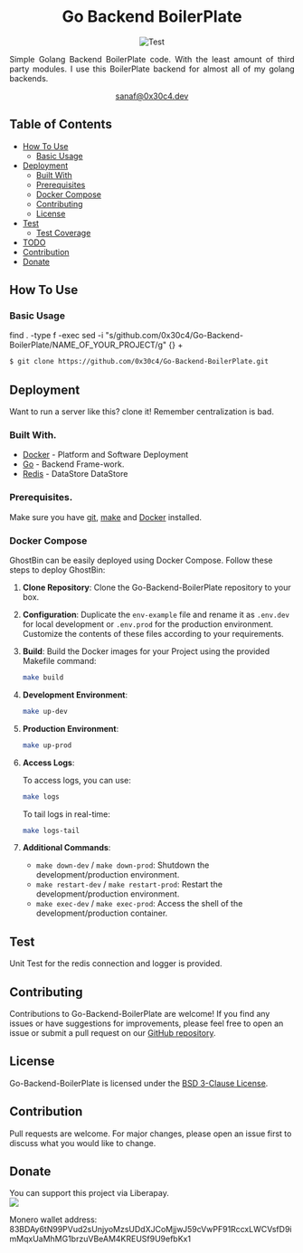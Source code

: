 
<h1 align="center">Go Backend BoilerPlate</h1>
<p align="center">
  <img src="https://img.shields.io/github/languages/top/0x30c4/GhostBin?style=flat-square" alt="Test">
</p>
<p align="justify">
  Simple Golang Backend BoilerPlate code. With the least amount of third party modules. I use this BoilerPlate backend for almost all of my golang backends.
</p>
<p align="center">
  <a href="mailto:sanaf@0x30c4.dev"> sanaf@0x30c4.dev </a>
</p>

## Table of Contents

- [How To Use](#how-to-use)
  - [Basic Usage](#basic-usage)
- [Deployment](#deployment)
  - [Built With](#built-with)
  - [Prerequisites](#prerequisites)
  - [Docker Compose](#docker-compose)
  - [Contributing](#contributing)
  - [License](#license)
- [Test](#test)
  - [Test Coverage](#current-test-coverage)
- [TODO](#todo)
- [Contribution](#contribution)
- [Donate](#donate)

## How To Use

### Basic Usage


find . -type f -exec  sed -i "s/github.com\/0x30c4\/Go-Backend-BoilerPlate/NAME_OF_YOUR_PROJECT/g" {} +

```bash
$ git clone https://github.com/0x30c4/Go-Backend-BoilerPlate.git
```

## Deployment
Want to run a server like this? clone it! Remember centralization is bad.

### Built With.

* [Docker](https://www.docker.com) - Platform and Software Deployment
* [Go](https://go.dev) - Backend Frame-work.
* [Redis](https://redis.io/) - DataStore DataStore

### Prerequisites.

Make sure you have [git](https://git-scm.com/book/en/v2/Getting-Started-Installing-Git), [make](https://tldp.org/HOWTO/Software-Building-HOWTO-3.html) and [Docker](https://www.docker.com/products/docker-desktop) installed.

### Docker Compose

GhostBin can be easily deployed using Docker Compose. Follow these steps to deploy GhostBin:

1. **Clone Repository**: Clone the Go-Backend-BoilerPlate repository to your box.

2. **Configuration**: Duplicate the `env-example` file and rename it as `.env.dev` for local development or `.env.prod` for the production environment. Customize the contents of these files according to your requirements.

3. **Build**: Build the Docker images for your Project using the provided Makefile command:

    ```bash
    make build
    ```

4. **Development Environment**:

    ```bash
    make up-dev
    ```

5. **Production Environment**:

    ```bash
    make up-prod
    ```

6. **Access Logs**:

    To access logs, you can use:

    ```bash
    make logs
    ```

    To tail logs in real-time:

    ```bash
    make logs-tail
    ```

7. **Additional Commands**:

    - `make down-dev` / `make down-prod`: Shutdown the development/production environment.
    - `make restart-dev` / `make restart-prod`: Restart the development/production environment.
    - `make exec-dev` / `make exec-prod`: Access the shell of the development/production container.

## Test
Unit Test for the redis connection and logger is provided.

## Contributing

Contributions to Go-Backend-BoilerPlate are welcome! If you find any issues or have suggestions for improvements, please feel free to open an issue or submit a pull request on our [GitHub repository](https://github.com/0x30c4/Go-Backend-BoilerPlate).

## License

Go-Backend-BoilerPlate is licensed under the [BSD 3-Clause License](https://github.com/0x30c4/Go-Backend-BoilerPlate/blob/main/LICENSE).


## Contribution
Pull requests are welcome.
For major changes, please open an issue first to discuss what you would like to change.

## Donate
You can support this project via Liberapay.
<br>
<a target="_blank" href="https://liberapay.com/sanaf/donate"><img src="https://img.shields.io/liberapay/gives/1"></a>

Monero wallet address: 83BDAy6tN99PVud2sUnjyoMzsUDdXJCoMjjwJ59cVwPF91RccxLWCVsfD9imMqxUaMhMG1brzuVBeAM4KREUSf9U9efbKx1
